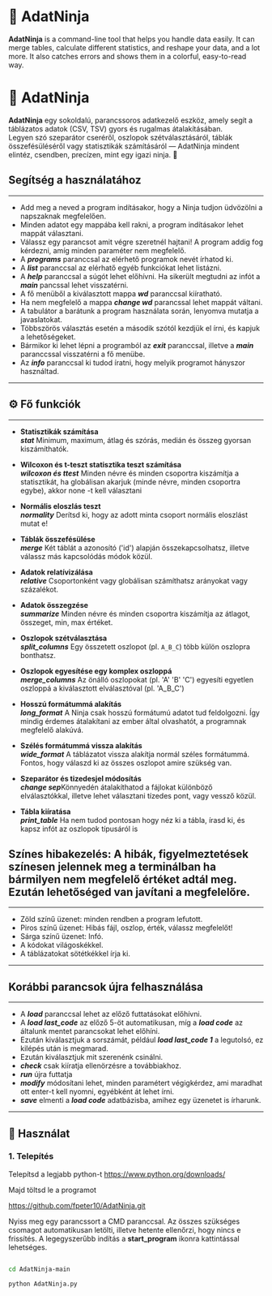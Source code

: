 # 🥷 AdatNinja
**AdatNinja** is a command-line tool that helps you handle data easily. It can merge tables, calculate different statistics, and reshape your data, and a lot more. It also catches errors and shows them in a colorful, easy-to-read way.

# 🥷 AdatNinja

**AdatNinja** egy sokoldalú, parancssoros adatkezelő eszköz, amely segít a táblázatos adatok (CSV, TSV) gyors és rugalmas átalakításában.  
Legyen szó szeparátor cseréről, oszlopok szétválasztásáról, táblák összefésüléséről vagy statisztikák számításáról — AdatNinja mindent elintéz, csendben, precízen, mint egy igazi ninja. 🥷

## Segítség a használatához
---
- Add meg a neved a program indításakor, hogy a Ninja tudjon üdvözölni a napszaknak megfelelően.
- Minden adatot egy mappába kell rakni, a program indításakor lehet mappát választani.
- Válassz egy parancsot amit végre szeretnél hajtani! A program addig fog kérdezni, amíg minden paraméter nem megfelelő.
- A ***programs*** paranccsal az elérhető programok nevét írhatod ki.
- A ***list*** paranccsal az elérhatő egyéb funkciókat lehet listázni.
- A ***help*** paranccsal a súgót lehet előhívni. Ha sikerült megtudni az infót a ***main*** pancssal lehet visszatérni.
- A fő menüből a kiválasztott mappa ***wd*** paranccsal kiíratható.
- Ha nem megfelelő a mappa ***change wd*** parancssal lehet mappát váltani.
- A tabulátor a barátunk a program használata során, lenyomva mutatja a javaslatokat.
- Többszörös választás esetén a második szótól kezdjük el írni, és kapjuk a lehetőségeket.
- Bármikor ki lehet lépni a programból az ***exit*** paranccsal, illetve a ***main*** paranccssal visszatérni a fő menübe.
- Az ***info*** paranccsal ki tudod íratni, hogy melyik programot hányszor használtad.
---

## ⚙️ Fő funkciók
---
- **Statisztikák számítása**  
      ***stat*** Minimum, maximum, átlag és szórás, medián és összeg gyorsan kiszámíthatók.
  
- **Wilcoxon és t-teszt statisztika teszt számítása**  
      ***wilcoxon és ttest*** Minden névre és minden csoportra kiszámítja a statisztikát, ha globálisan akarjuk (minde névre, minden csoportra egybe), akkor none -t kell választani
  
- **Normális eloszlás teszt**  
      ***normality*** Derítsd ki, hogy az adott minta csoport normális eloszlást mutat e!
  
- **Táblák összefésülése**  
      ***merge*** Két táblát a azonosító ('id') alapján összekapcsolhatsz, illetve válassz más kapcsolódás módok közül.
  
- **Adatok relatívizálása**  
     ***relative*** Csoportonként vagy globálisan számíthatsz arányokat vagy százalékot.
  
- **Adatok összegzése**  
     ***summarize*** Minden névre és minden csoportra kiszámítja az átlagot, összeget, min, max értéket.

- **Oszlopok szétválasztása**  
      ***split_columns*** Egy összetett oszlopot (pl. `A_B_C`) több külön oszlopra bonthatsz.

- **Oszlopok egyesítése egy komplex oszloppá**  
      ***merge_columns*** Az önálló oszlopokat (pl. 'A' 'B' 'C') egyesíti egyetlen oszloppá a kiválasztott elválasztóval (pl. 'A_B_C')

- **Hosszú formátummá alakítás**  
      ***long_format*** A Ninja csak hosszú formátumú adatot tud feldolgozni. Így mindig érdemes átalakítani az ember által olvashatót, a programnak megfelelő alakúvá.

- **Szélés formátummá vissza alakítás**  
      ***wide_format*** A táblázatot vissza alakítja normál széles formátummá. Fontos, hogy válaszd ki az összes oszlopot amire szükség van.
  
- **Szeparátor és tizedesjel módosítás**  
      ***change sep***Könnyedén átalakíthatod a fájlokat különböző elválasztókkal, illetve lehet választani tízedes pont, vagy vessző közül.
  
- **Tábla kiíratása**  
      ***print_table*** Ha nem tudod pontosan hogy néz ki a tábla, írasd ki, és kapsz infót az oszlopok típusáról is


## Színes hibakezelés: A hibák, figyelmeztetések színesen jelennek meg a terminálban ha bármilyen nem megfelelő értéket adtál meg. Ezután lehetőséged van javítani a megfelelőre.
---
- Zöld színű üzenet: minden rendben a program lefutott.
- Piros színű üzenet: Hibás fájl, oszlop, érték, válassz megfelelőt!
- Sárga színű üzenet: Infó.
- A kódokat világoskékkel.
- A táblázatokat sötétkékkel írja ki.
---

## Korábbi parancsok újra felhasználása
---
- A ***load*** paranccsal lehet az előző futtatásokat előhívni.
- A ***load last_code*** az előző 5-öt automatikusan, míg a ***load code*** az általunk mentet parancsokat lehet előhíni.
- Ezután kiválasztjuk a sorszámát, például ***load last_code 1*** a legutolsó, ez kilépés után is megmarad.
- Ezután kiválasztjuk mit szerenénk csinálni.
- ***check*** csak kiíratja ellenörzésre a továbbiakhoz.
- ***run*** újra futtatja
- ***modify*** módosítani lehet, minden paramétert végigkérdez, ami maradhat ott enter-t kell nyomni, egyébként át lehet írni.
- ***save*** elmenti a ***load code*** adatbázisba, amihez egy üzenetet is írharunk.
---
  
## 🚀 Használat

### 1. Telepítés

Telepítsd a legjabb python-t https://www.python.org/downloads/

Majd töltsd le a programot

https://github.com/fpeter10/AdatNinja.git

Nyiss meg egy parancssort a CMD paranccsal. Az összes szükséges csomagot automatikusan letölti, illetve hetente ellenőrzi, hogy nincs e frissítés.
A legegyszerűbb indítás a **start_program** ikonra kattintással lehetséges.

```bash

cd AdatNinja-main

python AdatNinja.py

